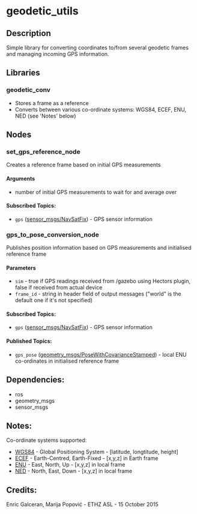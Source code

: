 # geodetic_utils

## Description
Simple library for converting coordinates to/from several geodetic frames and managing incoming GPS information.

## Libraries
### geodetic_conv
* Stores a frame as a reference
* Converts between various co-ordinate systems: WGS84, ECEF, ENU, NED (see 'Notes' below)

## Nodes
### set_gps_reference_node
Creates a reference frame based on initial GPS measurements
#### Arguments
* number of initial GPS measurements to wait for and average over

#### Subscribed Topics:
* `gps` ([sensor_msgs/NavSatFix](http://docs.ros.org/api/sensor_msgs/html/msg/NavSatFix.html)) - GPS sensor information

### gps_to_pose_conversion_node
Publishes position information based on GPS measurements and initialised reference frame
#### Parameters
* `sim` - true if GPS readings received from /gazebo using Hectors plugin, false if received from actual device
* `frame_id` - string in header field of output messages ("world" is the default one if it's not specified)

#### Subscribed Topics:
* `gps` ([sensor_msgs/NavSatFix](http://docs.ros.org/api/sensor_msgs/html/msg/NavSatFix.html)) - GPS sensor information

#### Published Topics:
* `gps_pose` ([geometry_msgs/PoseWithCovarianceStamped](http://docs.ros.org/api/geometry_msgs/html/msg/PoseWithCovarianceStamped.html)) - local ENU co-ordinates in initialised reference frame


## Dependencies:
* ros
* geometry_msgs
* sensor_msgs

## Notes:
Co-ordinate systems supported:
* [WGS84](https://en.wikipedia.org/wiki/World_Geodetic_System) - Global Positioning System  - [latitude, longtitude, height]
* [ECEF](https://en.wikipedia.org/wiki/ECEF) - Earth-Centred, Earth-Fixed - [x,y,z] in Earth frame
* [ENU](https://en.wikipedia.org/wiki/Axes_conventions#Ground_reference_frames:_ENU_and_NED)   - East, North, Up            - [x,y,z] in local frame
* [NED](https://en.wikipedia.org/wiki/Axes_conventions#Ground_reference_frames:_ENU_and_NED)   - North, East, Down            - [x,y,z] in local frame

## Credits:
Enric Galceran, Marija Popović - ETHZ ASL - 15 October 2015
